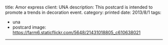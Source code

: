 title: Amor express
client: UNA
description: This postcard is intended to promote a trends in decoration event.
category: printed
date: 2013/8/1
tags: 
- una
- postcard
image: https://farm6.staticflickr.com/5648/21431018805_c610638021
---

